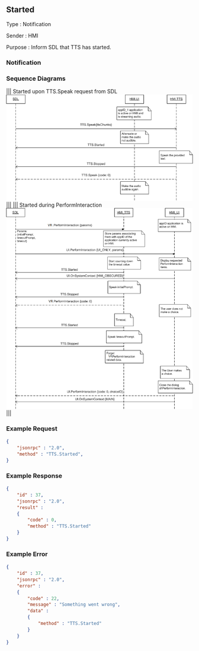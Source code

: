 ## Started

Type
: Notification

Sender
: HMI

Purpose
: Inform SDL that TTS has started.

### Notification

### Sequence Diagrams
|||
Started upon TTS.Speak request from SDL
![Started](./assets/StartedFromSpeak.png)
|||
|||
Started during PerformInteraction
![Started](./assets/StartedFromPerformInteraction.png)
|||

### Example Request

```json
{
	"jsonrpc" : "2.0",
	"method" : "TTS.Started",
}
```
### Example Response

```json
{
	"id" : 37,
	"jsonrpc" : "2.0",
	"result" :
	{
		"code" : 0,
		"method" : "TTS.Started"
	}
}
```

### Example Error

```json
{
	"id" : 37,
	"jsonrpc" : "2.0",
	"error" :
	{
		"code" : 22,
		"message" : "Something went wrong",
		"data" :
		{
			"method" : "TTS.Started"
		}
	}
}
```
